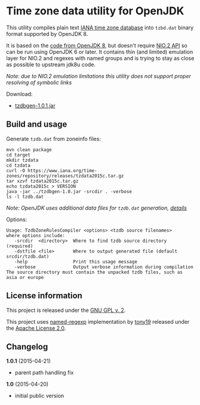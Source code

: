 Time zone data utility for OpenJDK
==================================

This utility compiles plain text [IANA time zone database](https://www.iana.org/time-zones)
into `tzbd.dat` binary format supported by OpenJDK 8.

It is based on the [code from OpenJDK 8](http://hg.openjdk.java.net/jdk8u/jdk8u/jdk/file/801874e394a7/make/src/classes/build/tools/tzdb),
but doesn't require [NIO.2 API](http://www.jcp.org/en/jsr/detail?id=203) so can be run using OpenJDK 6 or later.
It contains thin (and limited) emulation layer for NIO.2 and regexes with named groups and is trying to
stay as close as possible to upstream jdk8u code.

*Note: due to NIO.2 emulation limitations this utility does not support proper resolving of symbolic links*

Download:

 * [tzdbgen-1.0.1.jar](https://bitbucket.org/akashche/tzdbgen/downloads/tzdbgen-1.0.1.jar)

Build and usage
---------------

Generate `tzdb.dat` from zoneinfo files:

    mvn clean package
    cd target
    mkdir tzdata
    cd tzdata
    curl -O https://www.iana.org/time-zones/repository/releases/tzdata2015c.tar.gz
    tar xzvf tzdata2015c.tar.gz
    echo tzdata2015c > VERSION
    java -jar ../tzdbgen-1.0.jar -srcdir . -verbose
    ls -l tzdb.dat

*Note: OpenJDK uses additional data files for `tzdb.dat` generation, [details](http://hg.openjdk.java.net/jdk8u/jdk8u/jdk/file/801874e394a7/make/gendata/GendataTZDB.gmk#l32)*

Options:

    Usage: TzdbZoneRulesCompiler <options> <tzdb source filenames>
    where options include:
       -srcdir  <directory>  Where to find tzdb source directory (required)
       -dstfile <file>       Where to output generated file (default srcdir/tzdb.dat)
       -help                 Print this usage message
       -verbose              Output verbose information during compilation
    The source directory must contain the unpacked tzdb files, such as asia or europe

License information
-------------------

This project is released under the [GNU GPL v. 2](https://www.gnu.org/licenses/gpl-2.0.html).

This project uses [named-regexp](https://github.com/tony19/named-regexp) implementation
by [tony19](https://github.com/tony19) released under the [Apache License 2.0](http://www.apache.org/licenses/LICENSE-2.0).

Changelog
---------

**1.0.1** (2015-04-21)

 * parent path handling fix

**1.0** (2015-04-20)

 * initial public version
